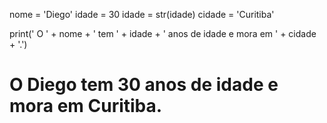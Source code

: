 
nome = 'Diego'
idade = 30
idade = str(idade)
cidade = 'Curitiba'

print(' O ' + nome + ' tem ' + idade + ' anos de idade e mora em ' + cidade + '.')

# O Diego tem 30 anos de idade e mora em Curitiba.
